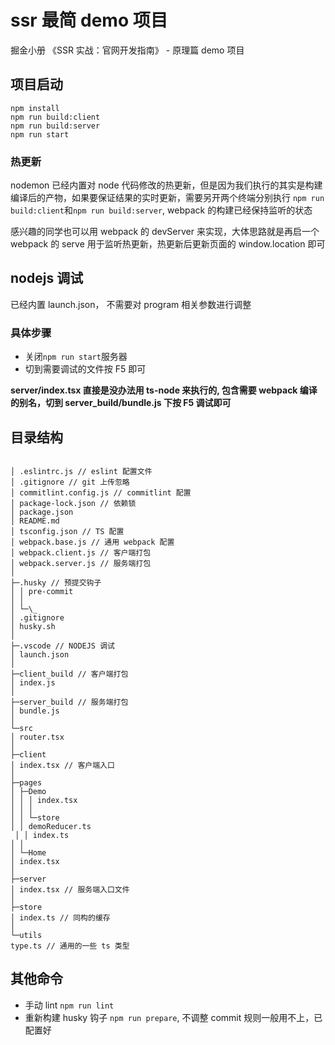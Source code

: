 # ssr 最简 demo 项目

掘金小册 《SSR 实战：官网开发指南》 - 原理篇 demo 项目

## 项目启动

```
npm install
npm run build:client
npm run build:server
npm run start
```

### 热更新

nodemon 已经内置对 node 代码修改的热更新，但是因为我们执行的其实是构建编译后的产物，如果要保证结果的实时更新，需要另开两个终端分别执行
`npm run build:client`和`npm run build:server`, webpack 的构建已经保持监听的状态

感兴趣的同学也可以用 webpack 的 devServer 来实现，大体思路就是再启一个 webpack 的 serve 用于监听热更新，热更新后更新页面的 window.location 即可

## nodejs 调试

已经内置 launch.json， 不需要对 program 相关参数进行调整

### 具体步骤

- 关闭`npm run start`服务器
- 切到需要调试的文件按 F5 即可

**server/index.tsx 直接是没办法用 ts-node 来执行的, 包含需要 webpack 编译的别名，切到 server_build/bundle.js 下按 F5 调试即可**

## 目录结构
```

│ .eslintrc.js // eslint 配置文件
│ .gitignore // git 上传忽略
│ commitlint.config.js // commitlint 配置
│ package-lock.json // 依赖锁
│ package.json
│ README.md
│ tsconfig.json // TS 配置
│ webpack.base.js // 通用 webpack 配置
│ webpack.client.js // 客户端打包
│ webpack.server.js // 服务端打包
│
├─.husky // 预提交钩子
│ │ pre-commit
│ │
│ └─\_
│ .gitignore
│ husky.sh
│
├─.vscode // NODEJS 调试
│ launch.json
│
├─client_build // 客户端打包
│ index.js
│
├─server_build // 服务端打包
│ bundle.js
│
└─src
│ router.tsx
│
├─client
│ index.tsx // 客户端入口
│
├─pages
│ ├─Demo
│ │ │ index.tsx
│ │ │
│ │ └─store
│ │ demoReducer.ts  
 │ │ index.ts
│ │
│ └─Home
│ index.tsx
│
├─server
│ index.tsx // 服务端入口文件
│
├─store
│ index.ts // 同构的缓存
│
└─utils
type.ts // 通用的一些 ts 类型
```

## 其他命令

- 手动 lint `npm run lint`
- 重新构建 husky 钩子 `npm run prepare`, 不调整 commit 规则一般用不上，已配置好
